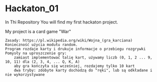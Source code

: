 # Hackaton_01

In Thi Repository You will find my first hackaton project.

My project is a card game "War"



    Zasady: https://pl.wikipedia.org/wiki/Wojna_(gra_karciana)
    Konieczność użycia modułu random.
    Program rozdaje karty i drukuje informacje o przebiegu rozgrywki
    Pomysły na uproszczenie gry:
        zamiast implementować talię kart, używamy liczb (0, 1, 2 ... 9, 10, 11) dla (2, 3, 4, ... Q, K, A)
        aby gra kończyła się wcześniej, rozdajemy tylko 10 kart
        dwa tryby: zdobyte karty dochodzą do "ręki", lub są odkładane i nie wykorzystywane
